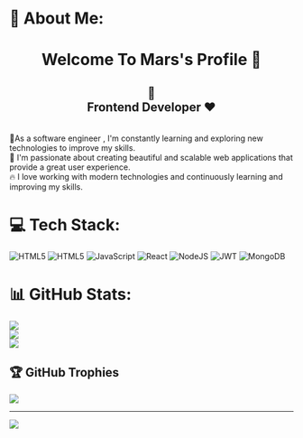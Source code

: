 # 💫 About Me:
<h1 align = " center "> Welcome To Mars's Profile 🚀</h1>
<h2 align = " center ">🚀<br> Frontend Developer ❤️ </h2> 
<br>🎨As a software engineer , I'm constantly learning and exploring new technologies to improve my skills.
<br>🚀 I'm passionate about creating beautiful and scalable web applications that provide a great user experience.
<br>🔥 I love working with modern technologies and continuously learning and improving my skills.


# 💻 Tech Stack:
![HTML5](https://img.shields.io/badge/html5-%23E34F26.svg?style=for-the-badge&logo=html5&logoColor=white) ![HTML5](https://img.shields.io/badge/html5-%23E34F26.svg?style=for-the-badge&logo=html5&logoColor=white) ![JavaScript](https://img.shields.io/badge/javascript-%23323330.svg?style=for-the-badge&logo=javascript&logoColor=%23F7DF1E) ![React](https://img.shields.io/badge/react-%2320232a.svg?style=for-the-badge&logo=react&logoColor=%2361DAFB) ![NodeJS](https://img.shields.io/badge/node.js-6DA55F?style=for-the-badge&logo=node.js&logoColor=white) ![JWT](https://img.shields.io/badge/JWT-black?style=for-the-badge&logo=JSON%20web%20tokens) ![MongoDB](https://img.shields.io/badge/MongoDB-%234ea94b.svg?style=for-the-badge&logo=mongodb&logoColor=white)
# 📊 GitHub Stats:
![](https://github-readme-stats.vercel.app/api?username=mars199&theme=prussian&hide_border=false&include_all_commits=true&count_private=true)<br/>
![](https://github-readme-streak-stats.herokuapp.com/?user=mars199&theme=prussian&hide_border=false)<br/>
![](https://github-readme-stats.vercel.app/api/top-langs/?username=mars199&theme=prussian&hide_border=false&include_all_commits=true&count_private=true&layout=compact)

## 🏆 GitHub Trophies
![](https://github-profile-trophy.vercel.app/?username=mars199&theme=radical&no-frame=true&no-bg=false&margin-w=4)

---
[![](https://visitcount.itsvg.in/api?id=mars199&icon=7&color=10)](https://visitcount.itsvg.in)

<!-- Proudly created with GPRM ( https://gprm.itsvg.in ) -->
